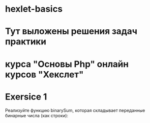 # hexlet-basics
# Тут выложены решения задач практики
# курса "Основы Php" онлайн курсов "Хекслет"


# Exersice 1
Реализуйте функцию binarySum, которая складывает переданные бинарные числа (как строки):

<?php

'11' == binarySum('10', '1');
'10010' == binarySum('1101', '101');


# Exersice 2
Реализуйте функцию lengthOfLastWord, которая возвращает длину последнего слова переданной на вход строки. Словом считается любая последовательность не содержащая пробелов.

Примеры:

0 == lengthOfLastWord('');
5 == lengthOfLastWord('man in BlacK');
6 == lengthOfLastWord('hello, world!  ');

# Exersice 3

